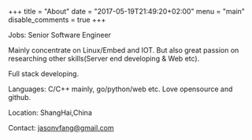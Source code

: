 +++
title = "About"
date = "2017-05-19T21:49:20+02:00"
menu = "main"
disable_comments = true
+++

Jobs: Senior Software Engineer 

Mainly concentrate on Linux/Embed and IOT.
But also great passion on researching other skills(Server end developing & Web etc).

Full stack developing.

Languages: C/C++ mainly, go/python/web etc. Love opensource and github.

Location: ShangHai,China

Contact: jasonvfang@gmail.com



